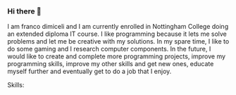 ### Hi there 👋

I am franco dimiceli and I am currently enrolled in Nottingham College doing an extended diploma IT course. I like programming because it lets me solve problems and let me be creative with my solutions. In my spare time, I like to do some gaming and I research computer components. In the future, I would like to create and complete more programming projects, improve my programming skills, improve my other skills and get new ones, educate myself further and eventually get to do a job that I enjoy.

Skills:

<!--
**franco-dimiceli/franco-dimiceli** is a ✨ _special_ ✨ repository because its `README.md` (this file) appears on your GitHub profile.

Here are some ideas to get you started:

- 🔭 I’m currently working on ...
- 🌱 I’m currently learning ...
- 👯 I’m looking to collaborate on ...
- 🤔 I’m looking for help with ...
- 💬 Ask me about ...
- 📫 How to reach me: ...
- 😄 Pronouns: ...
- ⚡ Fun fact: ...
-->
